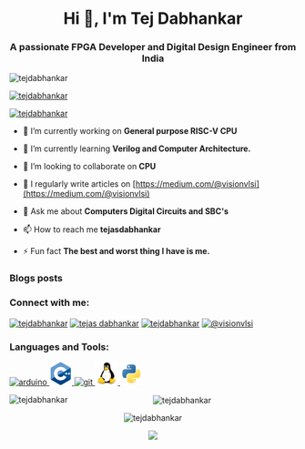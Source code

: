 <h1 align="center">Hi 👋, I'm Tej Dabhankar</h1>
<h3 align="center">A passionate FPGA Developer and Digital Design Engineer from India</h3>

<p align="left"> <img src="https://komarev.com/ghpvc/?username=tejdabhankar&label=Profile%20views&color=0e75b6&style=flat" alt="tejdabhankar" /> </p>

<p align="left"> <a href="https://github.com/ryo-ma/github-profile-trophy"><img src="https://github-profile-trophy.vercel.app/?username=tej-dabhankar" alt="tejdabhankar" /></a> </p>

<p align="left"> <a href="https://twitter.com/tejdabhankar" target="blank"><img src="https://img.shields.io/twitter/follow/tejdabhankar?logo=twitter&style=for-the-badge" alt="tejdabhankar" /></a> </p>

- 🔭 I’m currently working on **General purpose RISC-V CPU**

- 🌱 I’m currently learning **Verilog and Computer Architecture.**

- 👯 I’m looking to collaborate on **CPU**

- 📝 I regularly write articles on [https://medium.com/@visionvlsi](https://medium.com/@visionvlsi)

- 💬 Ask me about **Computers Digital Circuits and SBC's**

- 📫 How to reach me **tejasdabhankar**

- ⚡ Fun fact **The best and worst thing I have is me.**

### Blogs posts
<!-- BLOG-POST-LIST:START -->
<!-- BLOG-POST-LIST:END -->

<h3 align="left">Connect with me:</h3>
<p align="left">
<a href="https://twitter.com/tejdabhankar" target="blank"><img align="center" src="https://raw.githubusercontent.com/rahuldkjain/github-profile-readme-generator/master/src/images/icons/Social/twitter.svg" alt="tejdabhankar" height="30" width="40" /></a>
<a href="https://linkedin.com/in/tejas dabhankar" target="blank"><img align="center" src="https://raw.githubusercontent.com/rahuldkjain/github-profile-readme-generator/master/src/images/icons/Social/linked-in-alt.svg" alt="tejas dabhankar" height="30" width="40" /></a>
<a href="https://instagram.com/tejdabhankar" target="blank"><img align="center" src="https://raw.githubusercontent.com/rahuldkjain/github-profile-readme-generator/master/src/images/icons/Social/instagram.svg" alt="tejdabhankar" height="30" width="40" /></a>
<a href="https://medium.com/@visionvlsi" target="blank"><img align="center" src="https://raw.githubusercontent.com/rahuldkjain/github-profile-readme-generator/master/src/images/icons/Social/medium.svg" alt="@visionvlsi" height="30" width="40" /></a>
</p>

<h3 align="left">Languages and Tools:</h3>
<p align="left"> <a href="https://www.arduino.cc/" target="_blank" rel="noreferrer"> <img src="https://cdn.worldvectorlogo.com/logos/arduino-1.svg" alt="arduino" width="40" height="40"/> </a> <a href="https://www.w3schools.com/cpp/" target="_blank" rel="noreferrer"> <img src="https://raw.githubusercontent.com/devicons/devicon/master/icons/cplusplus/cplusplus-original.svg" alt="cplusplus" width="40" height="40"/> </a> <a href="https://git-scm.com/" target="_blank" rel="noreferrer"> <img src="https://www.vectorlogo.zone/logos/git-scm/git-scm-icon.svg" alt="git" width="40" height="40"/> </a> <a href="https://www.linux.org/" target="_blank" rel="noreferrer"> <img src="https://raw.githubusercontent.com/devicons/devicon/master/icons/linux/linux-original.svg" alt="linux" width="40" height="40"/> </a> <a href="https://www.python.org" target="_blank" rel="noreferrer"> <img src="https://raw.githubusercontent.com/devicons/devicon/master/icons/python/python-original.svg" alt="python" width="40" height="40"/> </a> </p>

<p align="center">
    <img align="left" src="https://github-readme-stats.vercel.app/api/top-langs?username=tejdabhankar&show_icons=true&locale=en&layout=compact" alt="tejdabhankar" />
</p>

<p align="center">
    <img align="center" src="https://github-readme-stats.vercel.app/api?username=tejdabhankar&show_icons=true&locale=en" alt="tejdabhankar" />
</p>


<p align="center">
    <img height=250 src="https://github-readme-streak-stats.herokuapp.com/?user=tejdabhankar&" alt="tejdabhankar" /></p>
</p>


<!-- Activity Graph -->
<p align="center">
  <a href="https://git.io/streak-stats">
    <img height=250 src="https://github-readme-activity-graph.vercel.app/graph?username=tejdabhankar"/>
  </a> 
</p>







